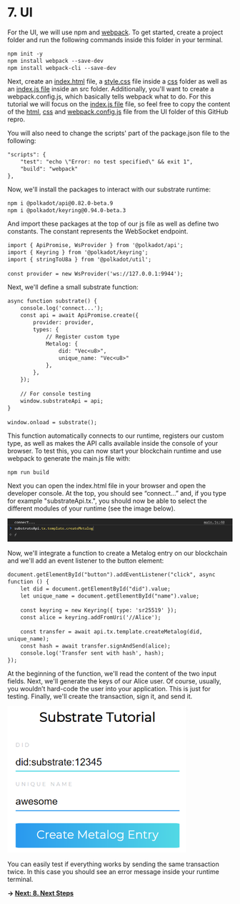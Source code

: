# 7. UI

For the UI, we will use npm and [webpack](https://webpack.js.org/). To get started, create a project folder and run the following commands inside this folder in your terminal. 

```
npm init -y
npm install webpack --save-dev
npm install webpack-cli --save-dev
```
Next, create an [index.html](../ui/dist/index.html) file, a [style.css](../ui/css/style.css) file inside a [css](../ui/css/style.css) folder as well as an [index.js file](../ui/src/index.js) inside an src folder. Additionally, you'll want to create a webpack.config.js, which basically tells webpack what to do. For this tutorial we will focus on the [index.js file](../ui/src/index.js) file, so feel free to copy the content of the [html](../ui/dist/index.html), [css](../ui/css/style.css) and [webpack.config.js](../ui/webpack.config.js) file from the UI folder of this GitHub repro. 

You will also need to change the scripts' part of the package.json file to the following: 
```
"scripts": {
    "test": "echo \"Error: no test specified\" && exit 1",
    "build": "webpack"
},
```

Now, we'll install the packages to interact with our substrate runtime:
```
npm i @polkadot/api@0.82.0-beta.9
npm i @polkadot/keyring@0.94.0-beta.3
```
And import these packages at the top of our js file as well as define two constants. The constant represents the WebSocket endpoint. 
```
import { ApiPromise, WsProvider } from '@polkadot/api';
import { Keyring } from '@polkadot/keyring';
import { stringToU8a } from '@polkadot/util';

const provider = new WsProvider('ws://127.0.0.1:9944');
```
Next, we'll define a small substrate function: 
```
async function substrate() {
    console.log('connect...');
    const api = await ApiPromise.create({
        provider: provider,
        types: {
            // Register custom type
            Metalog: {
                did: "Vec<u8>",
                unique_name: "Vec<u8>"
            },
        },
    });
    
    // For console testing 
    window.substrateApi = api;
}

window.onload = substrate();
```
This function automatically connects to our runtime, registers our custom type, as well as makes the API calls available inside the console of your browser. To test this, you can now start your blockchain runtime and use webpack to generate the main.js file with:
```
npm run build
```
Next you can open the index.html file in your browser and open the developer console. At the top, you should see “connect…” and, if you type for example "substrateApi.tx.", you should now be able to select the different modules of your runtime (see the image below). 

<img src="./images/ui_1.png" width="600px">

Now, we'll integrate a function to create a Metalog entry on our blockchain and we'll add an event listener to the button element: 
```
document.getElementById("button").addEventListener("click", async function () {
    let did = document.getElementById("did").value;
    let unique_name = document.getElementById("name").value;

    const keyring = new Keyring({ type: 'sr25519' });
    const alice = keyring.addFromUri('//Alice');

    const transfer = await api.tx.template.createMetalog(did, unique_name);
    const hash = await transfer.signAndSend(alice);
    console.log('Transfer sent with hash', hash);
});
```
At the beginning of the function, we'll read the content of the two input fields. Next, we'll generate the keys of our Alice user. Of course, usually, you wouldn’t hard-code the user into your application. This is just for testing. Finally, we'll create the transaction, sign it, and send it. 

<img src="./images/ui_2.png" width="400px">

You can easily test if everything works by sending the same transaction twice. In this case you should see an error message inside your runtime terminal.

**-> [Next: 8. Next Steps](./8_next_steps.md)**
